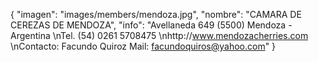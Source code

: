 {
    "imagen": "images/members/mendoza.jpg",
    "nombre": "CAMARA DE CEREZAS DE MENDOZA",
    "info": "Avellaneda 649 (5500) Mendoza - Argentina   \nTel. (54) 0261 5708475   \nhttp://www.mendozacherries.com   \nContacto: Facundo Quiroz Mail: facundoquiros@yahoo.com"
}
